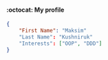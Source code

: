 <!--
**Reiysher/Reiysher** is a ✨ _special_ ✨ repository because its `README.md` (this file) appears on your GitHub profile.

Here are some ideas to get you started:

- 🔭 I’m currently working on ...
- 🌱 I’m currently learning ...
- 👯 I’m looking to collaborate on ...
- 🤔 I’m looking for help with ...
- 💬 Ask me about ...
- 📫 How to reach me: ...
- 😄 Pronouns: ...
- ⚡ Fun fact: ...
-->

#### :octocat: My profile

```json
{
    "First Name": "Maksim"
    "Last Name": "Kushniruk"
    "Interests": ["OOP", "DDD"]    
}
```
